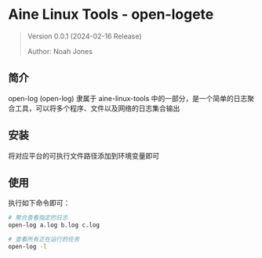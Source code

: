 # Aine Linux Tools - open-logete

> Version 0.0.1 (2024-02-16 Release)
>
> Author: Noah Jones
>

## 简介

open-log (open-log) 隶属于 aine-linux-tools 中的一部分，是一个简单的日志聚合工具，可以将多个程序、文件以及网络的日志集合输出

## 安装

将对应平台的可执行文件路径添加到环境变量即可

## 使用

执行如下命令即可：

```bash
# 聚合查看指定的日志
open-log a.log b.log c.log

# 查看所有正在运行的任务
open-log -l
```
